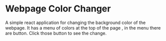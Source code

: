 # Webpage Color Changer

A simple react application for changing the background color of the webpage. 
It has a menu of colors at the top of the page , in the menu there are button. Click those button to see the change. 
